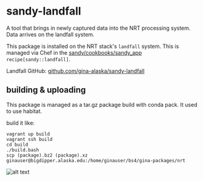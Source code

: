 # sandy-landfall

A tool that brings in newly captured data into the NRT processing system.  Data arrives on the landfall system. 

This package is installed on the NRT stack's `landfall` system.  This is managed via Chef in the [sandy/cookbooks/sandy_app](https://github.alaska.edu/gina-cookbooks/sandy/tree/master/cookbooks/sandy_app) `recipe[sandy::landfall]`.

Landfall GitHub: [github.com/gina-alaska/sandy-landfall](https://github.com/gina-alaska/sandy-landfall) 

## building & uploading

This package is managed as a tar.gz package build with conda pack.  It used to use habitat. 

build it like: 

```
vagrant up build
vagrant ssh build
cd build
./build.bash
scp (package).bz2 (package).xz ginauser@bigdipper.alaska.edu:/home/ginauser/bs4/gina-packages/nrt
```

![alt text](foo?raw=true)
